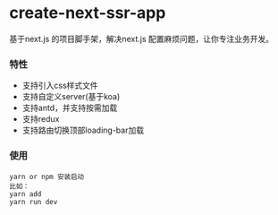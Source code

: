 # create-next-ssr-app
基于next.js 的项目脚手架，解决next.js 配置麻烦问题，让你专注业务开发。

### 特性

* 支持引入css样式文件
* 支持自定义server(基于koa)
* 支持antd，并支持按需加载
* 支持redux
* 支持路由切换顶部loading-bar加载

### 使用

```
yarn or npm 安装启动
比如：
yarn add
yarn run dev
````
